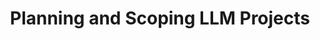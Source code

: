 ---
title: "Planning and Scoping LLM Projects"
slug: "planning-and-scoping-llm-projects"
draft: false
event_date: "2024-03-26T13:00:00-05:00"
image: "img/resources/webinars/planning-and-scoping-llm-projects.webp"
name: "Planning and Scoping LLM Projects"
description: "Video coming soon!"
events: ['Webinar']
registration_link: https://r8l.co/0Y7E5fFJ3ts
call_to_action: "Register"
video_link: 
audio_link: 
categories: ['Video']
presenters: ['Prema Roman']
topics: ['LLMs']
---